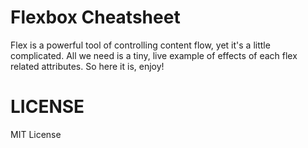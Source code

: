 Flexbox Cheatsheet
========

Flex is a powerful tool of controlling content flow, yet it's a little complicated. All we need is a tiny, live example of effects of each flex related attributes. So here it is, enjoy!


LICENSE
========

MIT License
